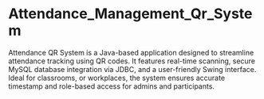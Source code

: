 # Attendance_Management_Qr_System
Attendance QR System is a Java-based application designed to streamline attendance tracking using QR codes. It features real-time scanning, secure MySQL database integration via JDBC, and a user-friendly Swing interface. Ideal for classrooms,  or workplaces, the system ensures accurate timestamp  and role-based access for admins and participants.
